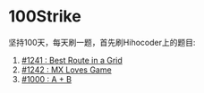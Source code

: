 # 100Strike
坚持100天，每天刷一题，首先刷Hihocoder上的题目:
1. [#1241 : Best Route in a Grid](http://hihocoder.com/problemset/problem/1241)
2. [#1242 : MX Loves Game](http://hihocoder.com/problemset/problem/1242)
3. [#1000 : A + B](http://hihocoder.com/problemset/solution/610828)